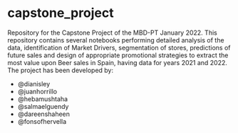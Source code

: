 # capstone_project
Repository for the Capstone Project of the MBD-PT January 2022. This repository contains several notebooks performing detailed analysis of the data, identification of Market Drivers, segmentation of stores, predictions of future sales and design of appropriate promotional strategies to extract the most value upon Beer sales in Spain, having data for years 2021 and 2022.
The project has been developed by: 
- @dianisley
- @juanhorrillo
- @hebamushtaha
- @salmaelguendy
- @dareenshaheen
- @fonsofhervella
